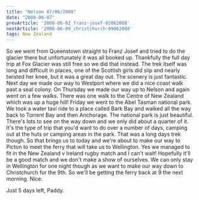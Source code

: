 ```yaml
---
title: "Nelson 07/06/2008"
date: "2008-06-07"
prevArticle: '2008-06-02_franz-josef-02062008'
nextArticle: '2008-06-09_christchurch-09062008'
tags: New Zealand
---
```

So we went from Queenstown straight to Franz Josef and tried to do the glacier there but unfortunately it was all booked up. Thankfully the full day trip at Fox Glacier was still free so we did that instead. The trek itself was long and difficult in places, one of the Scottish girls did slip and nearly twisted her knee, but it was a great day out. The scenery is just fantastic. Next day we made our way to Westport where we did a nice coast walk past a seal colony. On Thursday we made our way up to Nelson and again went on a few walks. There was one walk to the Centre of New Zealand which was up a huge hill! Friday we went to the Abel Tasman national park. We took a water taxi ride to a place called Bark Bay and walked all the way back to Torrent Bay and then Anchorage. The national park is just beautiful. There's lots to see on the way down and we only did about a quarter of it. It's the type of trip that you'd want to do over a number of days, camping out at the huts or camping areas in the park. That was a long days trek though. So that brings us to today and we're about to make our way to Picton to meet the ferry that will take us to Wellington. Yes we managed to fit in the New Zealand v Ireland rugby match and I can't wait! Hopefully it'll be a good match and we don't make a show of ourselves. We can only stay in Wellington for one night though as we want to make our way down to Christchurch for the 9th. So we'll be getting the ferry back at 9 the next morning. Nice.

Just 5 days left,
Paddy.